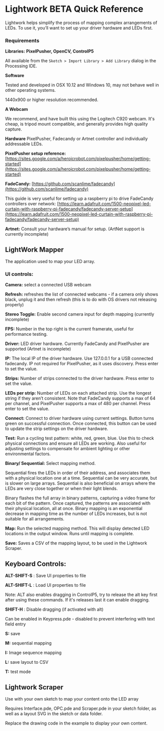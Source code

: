 # Lightwork BETA Quick Reference

Lightwork helps simplify the process of mapping complex arrangements of LEDs. To use it, you’ll want to set up your driver hardware and LEDs first.


### Requirements

**Libraries:**
**PixelPusher, OpenCV, ControlP5**

All available from the `Sketch > Import Library > Add Library` dialog in the Processing IDE.

**Software**

Tested and developed in OSX 10.12 and Windows 10, may not behave well in other operating systems.

1440x900 or higher resolution recommended.

**A Webcam**

We recommend, and have built this using the Logitech C920 webcam. It's cheap, is tripod mount compatible, and generally provides high quality capture.

**Hardware**
PixelPusher, Fadecandy or Artnet controller and individually addressable LEDs.

**PixelPusher setup reference:**
[https://sites.google.com/a/heroicrobot.com/pixelpusher/home/getting-started](https://sites.google.com/a/heroicrobot.com/pixelpusher/home/getting-started)

**FadeCandy:**
[https://github.com/scanlime/fadecandy](https://github.com/scanlime/fadecandy)

This guide is very useful for setting up a raspberry pi to drive FadeCandy controllers over network:
[https://learn.adafruit.com/1500-neopixel-led-curtain-with-raspberry-pi-fadecandy/fadecandy-server-setup](https://learn.adafruit.com/1500-neopixel-led-curtain-with-raspberry-pi-fadecandy/fadecandy-server-setup)

**Artnet:**
Consult your hardware’s manual for setup. (ArtNet support is currently incomplete)


## LightWork Mapper

The application used to map your LED array.

### UI controls:

**Camera:** select a connected USB webcam

**Refresh:** refreshes the list of connected webcams  - if a camera only shows black, unplug it and then refresh (this is to do with OS drivers not releasing properly)

**Stereo Toggle:** Enable second camera input for depth mapping (currently incomplete)

**FPS:** Number in the top right is the current framerate, useful for performance testing.

**Driver:** LED driver hardware. Currently FadeCandy and PixelPusher are supported (Artnet is incomplete)

**IP:** The local IP of the driver hardware. Use 127.0.0.1 for a USB connected fadecandy. IP not required for PixelPusher, as it uses discovery. Press enter to set the value.

**Strips:** Number of strips connected to the driver hardware. Press enter to set the value.

**LEDs per strip:** Number of LEDs on each attached strip. Use the longest string if they aren’t consistent. Note that FadeCandy supports a max of 64 per channel, and PixelPusher supports a max of 480 per channel. Press enter to set the value.

**Connect:** Connect to driver hardware using current settings. Button turns green on successful connection. Once connected, this button can be used to update the strip settings on the driver hardware.

**Test:** Run a cycling test pattern: white, red, green, blue. Use this to check physical connections and ensure all LEDs are working. Also useful for adjusting settings to compensate for ambient lighting or other environmental factors.

**Binary/ Sequential:** Select mapping method.

Sequential fires the LEDs in order of their address, and associates them with a physical location one at a time. Sequential can be very accurate, but is slower on large arrays. Sequential is also beneficial on arrays where the LEDs are very close together or when their light blends.

Binary flashes the full array in binary patterns, capturing a video frame for each bit of the pattern. Once captured, the patterns are associated with their physical location, all at once. Binary mapping is an exponential decrease in mapping time as the number of LEDs increases, but is not suitable for all arrangements.

**Map:** Run the selected mapping method. This will display detected LED locations in the output window. Runs until mapping is complete.

**Save:** Saves a CSV of the mapping layout, to be used in the Lightwork Scraper.


## Keyboard Controls:

**ALT-SHIFT-S** : Save UI properties to file

**ALT-SHIFT-L** : Load UI properties to file

Note: ALT also enables dragging in ControlP5, try to release the alt key first after using these commands. If it's releases last it can enable dragging.

**SHIFT-H** : Disable dragging (if activated with alt)



Can be enabled in Keypress.pde - disabled to prevent interfering with text field entry

**S:** save

**M:** sequential mapping

**I:** Image sequence mapping

**L:** save layout to CSV

**T:** test mode


## Lightwork Scraper

Use with your own sketch to map your content onto the LED array

Requires Interface.pde, OPC.pde and Scraper.pde in your sketch folder, as well as a layout SVG in the sketch or data folder.

Replace the drawing code in the example to display your own content.

